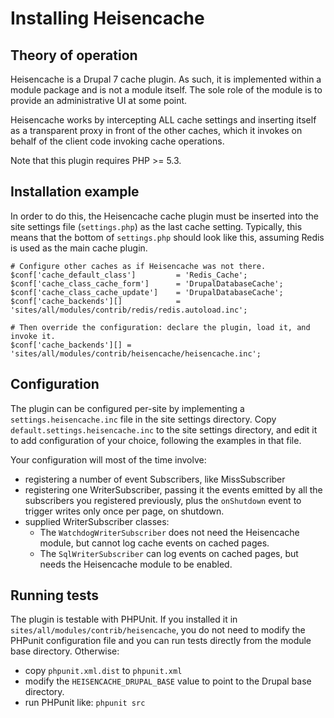 Installing Heisencache
======================

Theory of operation
-------------------

Heisencache is a Drupal 7 cache plugin. As such, it is implemented within a
module package and is not a module itself. The sole role of the module is to
provide an administrative UI at some point.

Heisencache works by intercepting ALL cache settings and inserting itself as a
transparent proxy in front of the other caches, which it invokes on behalf of
the client code invoking cache operations.

Note that this plugin requires PHP >= 5.3.

Installation example
--------------------

In order to do this, the Heisencache cache plugin must be inserted into the
site settings file (`settings.php`) as the last cache setting. Typically, this
means that the bottom of `settings.php` should look like this, assuming Redis is
used as the main cache plugin.

    # Configure other caches as if Heisencache was not there.
    $conf['cache_default_class']         = 'Redis_Cache';
    $conf['cache_class_cache_form']      = 'DrupalDatabaseCache';
    $conf['cache_class_cache_update']    = 'DrupalDatabaseCache';
    $conf['cache_backends'][]            = 'sites/all/modules/contrib/redis/redis.autoload.inc';

    # Then override the configuration: declare the plugin, load it, and invoke it.
    $conf['cache_backends'][] = 'sites/all/modules/contrib/heisencache/heisencache.inc';


Configuration
-------------

The plugin can be configured per-site by implementing a `settings.heisencache.inc`
file in the site settings directory. Copy `default.settings.heisencache.inc` to
the site settings directory, and edit it to add configuration of your choice,
following the examples in that file.

Your configuration will most of the time involve:

  * registering a number of event Subscribers, like MissSubscriber
  * registering one WriterSubscriber, passing it the events emitted by all
    the subscribers you registered previously, plus the `onShutdown` event to
    trigger writes only once per page, on shutdown.
  * supplied WriterSubscriber classes:
    * The `WatchdogWriterSubscriber` does not need the Heisencache module, but
      cannot log cache events on cached pages.
    * The `SqlWriterSubscriber` can log events on cached pages, but needs the
      Heisencache module to be enabled.

Running tests
-------------

The plugin is testable with PHPUnit. If you installed it in
`sites/all/modules/contrib/heisencache`, you do not need to modify the PHPunit
configuration file and you can run tests directly from the module base
directory. Otherwise:

- copy `phpunit.xml.dist` to `phpunit.xml`
- modify the `HEISENCACHE_DRUPAL_BASE` value to point to the Drupal base directory.
- run PHPunit like: `phpunit src`
